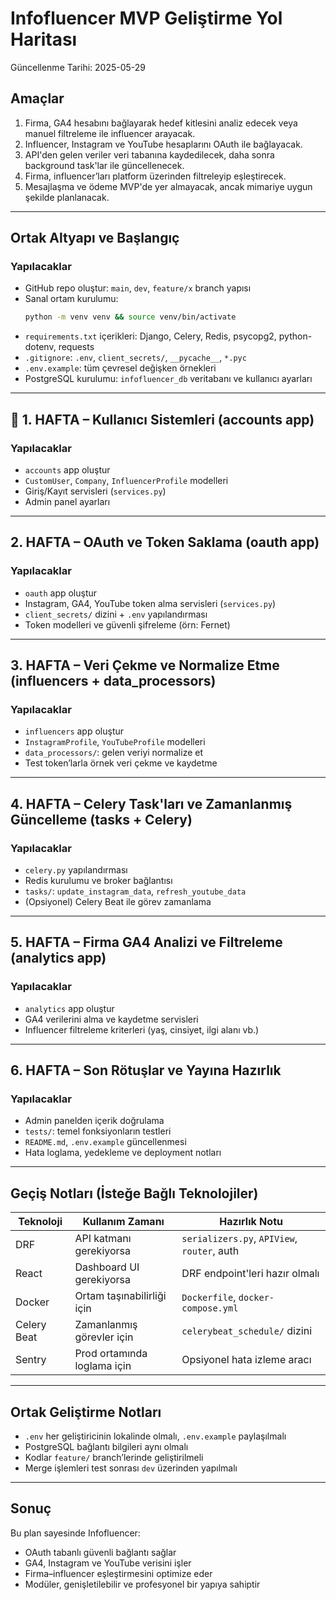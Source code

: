 # Infofluencer MVP Geliştirme Yol Haritası

Güncellenme Tarihi: 2025-05-29

## Amaçlar
1. Firma, GA4 hesabını bağlayarak hedef kitlesini analiz edecek veya manuel filtreleme ile influencer arayacak.
2. Influencer, Instagram ve YouTube hesaplarını OAuth ile bağlayacak.
3. API'den gelen veriler veri tabanına kaydedilecek, daha sonra background task'lar ile güncellenecek.
4. Firma, influencer’ları platform üzerinden filtreleyip eşleştirecek.
5. Mesajlaşma ve ödeme MVP'de yer almayacak, ancak mimariye uygun şekilde planlanacak.

---

## Ortak Altyapı ve Başlangıç

### Yapılacaklar
- GitHub repo oluştur: `main`, `dev`, `feature/x` branch yapısı
- Sanal ortam kurulumu:
  ```bash
  python -m venv venv && source venv/bin/activate
  ```
- `requirements.txt` içerikleri: Django, Celery, Redis, psycopg2, python-dotenv, requests
- `.gitignore`: `.env`, `client_secrets/`, `__pycache__`, `*.pyc`
- `.env.example`: tüm çevresel değişken örnekleri
- PostgreSQL kurulumu: `infofluencer_db` veritabanı ve kullanıcı ayarları

---

## 🔐 1. HAFTA – Kullanıcı Sistemleri (accounts app)

### Yapılacaklar
- `accounts` app oluştur
- `CustomUser`, `Company`, `InfluencerProfile` modelleri
- Giriş/Kayıt servisleri (`services.py`)
- Admin panel ayarları

---

## 2. HAFTA – OAuth ve Token Saklama (oauth app)

### Yapılacaklar
- `oauth` app oluştur
- Instagram, GA4, YouTube token alma servisleri (`services.py`)
- `client_secrets/` dizini + `.env` yapılandırması
- Token modelleri ve güvenli şifreleme (örn: Fernet)

---

## 3. HAFTA – Veri Çekme ve Normalize Etme (influencers + data_processors)

### Yapılacaklar
- `influencers` app oluştur
- `InstagramProfile`, `YouTubeProfile` modelleri
- `data_processors/`: gelen veriyi normalize et
- Test token’larla örnek veri çekme ve kaydetme

---

## 4. HAFTA – Celery Task'ları ve Zamanlanmış Güncelleme (tasks + Celery)

### Yapılacaklar
- `celery.py` yapılandırması
- Redis kurulumu ve broker bağlantısı
- `tasks/`: `update_instagram_data`, `refresh_youtube_data`
- (Opsiyonel) Celery Beat ile görev zamanlama

---

## 5. HAFTA – Firma GA4 Analizi ve Filtreleme (analytics app)

### Yapılacaklar
- `analytics` app oluştur
- GA4 verilerini alma ve kaydetme servisleri
- Influencer filtreleme kriterleri (yaş, cinsiyet, ilgi alanı vb.)

---

## 6. HAFTA – Son Rötuşlar ve Yayına Hazırlık

### Yapılacaklar
- Admin panelden içerik doğrulama
- `tests/`: temel fonksiyonların testleri
- `README.md`, `.env.example` güncellenmesi
- Hata loglama, yedekleme ve deployment notları

---

## Geçiş Notları (İsteğe Bağlı Teknolojiler)

| Teknoloji | Kullanım Zamanı | Hazırlık Notu |
|----------|------------------|----------------|
| DRF | API katmanı gerekiyorsa | `serializers.py`, `APIView`, `router`, auth |
| React | Dashboard UI gerekiyorsa | DRF endpoint'leri hazır olmalı |
| Docker | Ortam taşınabilirliği için | `Dockerfile`, `docker-compose.yml` |
| Celery Beat | Zamanlanmış görevler için | `celerybeat_schedule/` dizini |
| Sentry | Prod ortamında loglama için | Opsiyonel hata izleme aracı |

---

## Ortak Geliştirme Notları

- `.env` her geliştiricinin lokalinde olmalı, `.env.example` paylaşılmalı
- PostgreSQL bağlantı bilgileri aynı olmalı
- Kodlar `feature/` branch’lerinde geliştirilmeli
- Merge işlemleri test sonrası `dev` üzerinden yapılmalı

---

## Sonuç

Bu plan sayesinde Infofluencer:
- OAuth tabanlı güvenli bağlantı sağlar
- GA4, Instagram ve YouTube verisini işler
- Firma–influencer eşleştirmesini optimize eder
- Modüler, genişletilebilir ve profesyonel bir yapıya sahiptir

